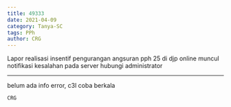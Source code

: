 ```yaml
---
title: 49333
date: 2021-04-09
category: Tanya-SC
tags: PPh
author: CRG
---
```


Lapor realisasi insentif pengurangan angsuran pph 25 di djp online muncul notifikasi kesalahan pada server hubungi administrator

---

belum ada info error, c3l coba berkala

`CRG`
